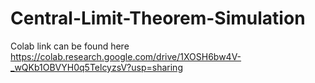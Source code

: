# Central-Limit-Theorem-Simulation

Colab link can be found here https://colab.research.google.com/drive/1XOSH6bw4V-_wQKb1OBVYH0q5TelcyzsV?usp=sharing 
